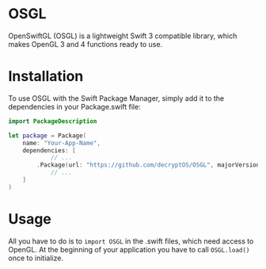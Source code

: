 # OSGL
OpenSwiftGL (OSGL) is a lightweight Swift 3 compatible library, which makes OpenGL 3 and 4 functions ready to use.

# Installation
To use OSGL with the Swift Package Manager, simply add it to the dependencies in your Package.swift file:

``` swift
import PackageDescription

let package = Package(
	name: "Your-App-Name",
	dependencies: [
        	// ...
		.Package(url: "https://github.com/decryptOS/OSGL", majorVersion: 1),
        	// ...
	]
)
```

# Usage
All you have to do is to `import OSGL` in the .swift files, which need access to OpenGL.
At the beginning of your application you have to call `OSGL.load()` once to initialize.
